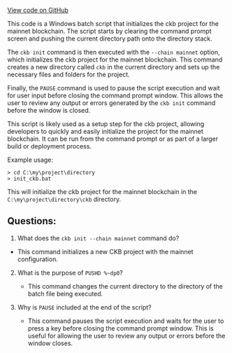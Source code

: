 [View code on GitHub](https://github.com/nervosnetwork/ckb/devtools/windows/ckb-init-mainnet.bat)

This code is a Windows batch script that initializes the ckb project for the mainnet blockchain. The script starts by clearing the command prompt screen and pushing the current directory path onto the directory stack. 

The `ckb init` command is then executed with the `--chain mainnet` option, which initializes the ckb project for the mainnet blockchain. This command creates a new directory called `ckb` in the current directory and sets up the necessary files and folders for the project. 

Finally, the `PAUSE` command is used to pause the script execution and wait for user input before closing the command prompt window. This allows the user to review any output or errors generated by the `ckb init` command before the window is closed. 

This script is likely used as a setup step for the ckb project, allowing developers to quickly and easily initialize the project for the mainnet blockchain. It can be run from the command prompt or as part of a larger build or deployment process. 

Example usage:
```
> cd C:\my\project\directory
> init_ckb.bat
```
This will initialize the ckb project for the mainnet blockchain in the `C:\my\project\directory\ckb` directory.
## Questions: 
 1. What does the `ckb init --chain mainnet` command do?
   - This command initializes a new CKB project with the mainnet configuration.

2. What is the purpose of `PUSHD %~dp0`?
   - This command changes the current directory to the directory of the batch file being executed.

3. Why is `PAUSE` included at the end of the script?
   - This command pauses the script execution and waits for the user to press a key before closing the command prompt window. This is useful for allowing the user to review any output or errors before the window closes.